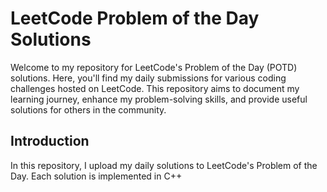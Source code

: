 # LeetCode Problem of the Day Solutions

Welcome to my repository for LeetCode's Problem of the Day (POTD) solutions. Here, you'll find my daily submissions for various coding challenges hosted on LeetCode. This repository aims to document my learning journey, enhance my problem-solving skills, and provide useful solutions for others in the community.

## Introduction

In this repository, I upload my daily solutions to LeetCode's Problem of the Day. Each solution is implemented in C++ 
